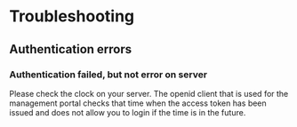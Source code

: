 # Troubleshooting

## Authentication errors

### Authentication failed, but not error on server

Please check the clock on your server. The openid client that is used for the management portal checks that time when the access token has been issued and does not allow you to login if the time is in the future.